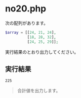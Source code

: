 # no20.php

次の配列があります。

```php
$array = [[24, 21, 24], 
          [18, 28, 32],
          [24, 25, 29]];
```

実行結果のとおり出力してください。

## 実行結果

```
225
```

> 合計値を出力します。